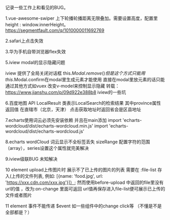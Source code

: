 记录一些工作上和看见的BUG。 

1.vue-awesome-swiper   上下轮播轮播距离无限叠加。需要设置高度，配置里 height : window.innerHeight。https://segmentfault.com/q/1010000011692769

2.safari上点击失效

3.华为手机自带浏览器flex失效

5.iview modal的显示隐藏问题

iview 提供了全局关闭对话框 this.$Modal.remove()
但是这个方式只能用this.$Modal.confirm在modal里生成元素才能使用
直接在modal里放元素的话只能通过其他方式如vuex 改变v-model来控制显示隐藏
转载：https://www.jianshu.com/p/09d922e388b8   iview的一些坑

6.百度地图
API LocalResult 类表示LocalSearch的检索结果 其中province属性返回值 在直辖市（北京，天津） 点击获取地址时返回省会是区县地址

7.echarts使用词云必须先安装依赖 并且在main添加
import 'echarts-wordcloud/dist/echarts-wordcloud.min.js'
import 'echarts-wordcloud/dist/echarts-wordcloud.js'

8.echarts wordCloud 词云显示不全标签丢失
 sizeRange 配置字符的范围（array），series设置这个属性就完美解决
 
9.iview级联BUG 未知解决

10 element upload上传图片时 展示不了已上传的图片的列表
需要在 :file-list 存入(上传的文件列表, 例如: [{name: 'food.jpg', url: 'https://xxx.cdn.com/xxx.jpg'}]）;
然而使用before-upload 中返回的file里没有url的值 ，改为:on-change 里面可返回 url值再保存进入file-list便可展示已上传的文件或者图片

11 element 事件不能传递 $event 如一些组件中的change click等 （不懂是不是全部都是？）


 
 








